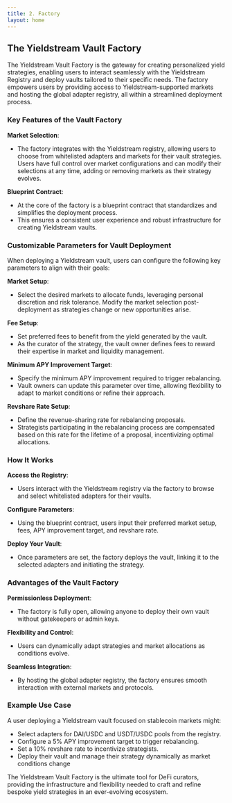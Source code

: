 ```yaml
---
title: 2. Factory
layout: home
---
```


## The Yieldstream Vault Factory

The Yieldstream Vault Factory is the gateway for creating personalized yield strategies, enabling users to interact seamlessly with the Yieldstream Registry and deploy vaults tailored to their specific needs.
The factory empowers users by providing access to Yieldstream-supported markets and hosting the global adapter registry, all within a streamlined deployment process.

### Key Features of the Vault Factory

**Market Selection**:

- The factory integrates with the Yieldstream registry, allowing users to choose from whitelisted adapters and markets for their vault strategies.
  Users have full control over market configurations and can modify their selections at any time, adding or removing markets as their strategy evolves.

**Blueprint Contract**:

- At the core of the factory is a blueprint contract that standardizes and simplifies the deployment process.
- This ensures a consistent user experience and robust infrastructure for creating Yieldstream vaults.

### Customizable Parameters for Vault Deployment

When deploying a Yieldstream vault, users can configure the following key parameters to align with their goals:

**Market Setup**:

- Select the desired markets to allocate funds, leveraging personal discretion and risk tolerance.
  Modify the market selection post-deployment as strategies change or new opportunities arise.

**Fee Setup**:

- Set preferred fees to benefit from the yield generated by the vault.
- As the curator of the strategy, the vault owner defines fees to reward their expertise in market and liquidity management.

**Minimum APY Improvement Target**:

- Specify the minimum APY improvement required to trigger rebalancing.
- Vault owners can update this parameter over time, allowing flexibility to adapt to market conditions or refine their approach.

**Revshare Rate Setup**:

- Define the revenue-sharing rate for rebalancing proposals.
- Strategists participating in the rebalancing process are compensated based on this rate for the lifetime of a proposal, incentivizing optimal allocations.

### How It Works

**Access the Registry**:

- Users interact with the Yieldstream registry via the factory to browse and select whitelisted adapters for their vaults.

**Configure Parameters**:

- Using the blueprint contract, users input their preferred market setup, fees, APY improvement target, and revshare rate.

**Deploy Your Vault**:

- Once parameters are set, the factory deploys the vault, linking it to the selected adapters and initiating the strategy.

### Advantages of the Vault Factory

**Permissionless Deployment**:

- The factory is fully open, allowing anyone to deploy their own vault without gatekeepers or admin keys.

**Flexibility and Control**:

- Users can dynamically adapt strategies and market allocations as conditions evolve.

**Seamless Integration**:

- By hosting the global adapter registry, the factory ensures smooth interaction with external markets and protocols.

### Example Use Case

A user deploying a Yieldstream vault focused on stablecoin markets might:

- Select adapters for DAI/USDC and USDT/USDC pools from the registry.
- Configure a 5% APY improvement target to trigger rebalancing.
- Set a 10% revshare rate to incentivize strategists.
- Deploy their vault and manage their strategy dynamically as market conditions change

The Yieldstream Vault Factory is the ultimate tool for DeFi curators, providing the infrastructure and flexibility needed to craft and refine bespoke yield strategies in an ever-evolving ecosystem.
